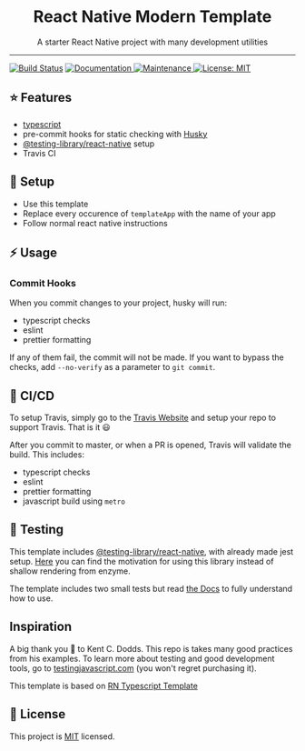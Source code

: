 <div align="center">
  <h1>React Native Modern Template</h1>
  
    
  <p>A starter React Native project with many development utilities</p>
  
</div>

<hr />

[![Build Status](https://travis-ci.org/stoica94/react-native-modern-template.svg?branch=master)](https://travis-ci.org/stoica94/react-native-modern-template)
<a href="https://github.com/react-native-community/react-native-template-typescript#readme">
<img alt="Documentation" src="https://img.shields.io/badge/documentation-yes-brightgreen.svg" target="_blank" />
</a>
<a href="https://github.com/react-native-community/react-native-template-typescript/graphs/commit-activity">
<img alt="Maintenance" src="https://img.shields.io/badge/Maintained%3F-yes-green.svg" target="_blank" />
</a>
<a href="https://github.com/react-native-community/react-native-template-typescript/blob/master/LICENSE">
<img alt="License: MIT" src="https://img.shields.io/badge/License-MIT-yellow.svg" target="_blank" />
</a>

## :star: Features

- [typescript](https://www.typescriptlang.org)
- pre-commit hooks for static checking with [Husky](https://github.com/typicode/husky)
- [@testing-library/react-native](https://www.native-testing-library.com) setup
- Travis CI

## :wrench: Setup

- Use this template
- Replace every occurence of `templateApp` with the name of your app
- Follow normal react native instructions

## :zap: Usage

### Commit Hooks

When you commit changes to your project, husky will run:

- typescript checks
- eslint
- prettier formatting

If any of them fail, the commit will not be made. If you want to bypass the checks, add `--no-verify` as a parameter to `git commit`.

## :rocket: CI/CD

To setup Travis, simply go to the [Travis Website](https://travis-ci.org) and setup your repo to support Travis. That is it 😃  

After you commit to master, or when a PR is opened, Travis will validate the build. This includes:
- typescript checks
- eslint
- prettier formatting
- javascript build using `metro`

## :bug: Testing

This template includes [@testing-library/react-native](https://www.native-testing-library.com), with already made jest setup.
[Here](https://kentcdodds.com/blog/why-i-never-use-shallow-rendering) you can find the motivation for using this library instead of shallow rendering from enzyme.

The template includes two small tests but read [the Docs](https://www.native-testing-library.com/docs/intro) to fully understand how to use.

## Inspiration

A big thank you 🙏 to Kent C. Dodds. This repo is takes many good practices from his examples. To learn more about testing and good development tools, go to [testingjavascript.com](https://testingjavascript.com/) (you won't regret purchasing
it).

This template is based on [RN Typescript Template](https://github.com/react-native-community/react-native-template-typescript)

## :bookmark: License

This project is [MIT](LICENSE) licensed.

